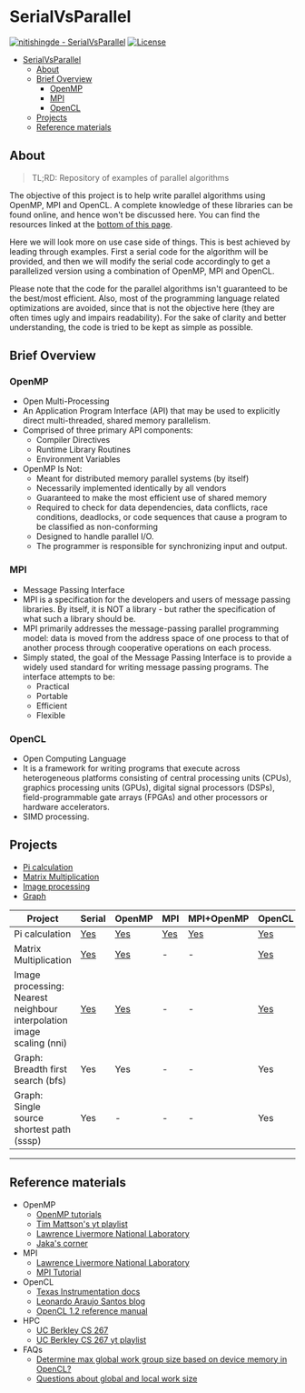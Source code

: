 # SerialVsParallel

[![nitishingde - SerialVsParallel](https://img.shields.io/static/v1?label=nitishingde&message=SerialVsParallel&color=blue&logo=github)](https://github.com/nitishingde/SerialVsParallel)
[![License](https://img.shields.io/badge/License-MIT-blue)](LICENSE.md)

- [SerialVsParallel](#serialvsparallel)
  - [About](#about)
  - [Brief Overview](#brief-overview)
    - [OpenMP](#openmp)
    - [MPI](#mpi)
    - [OpenCL](#opencl)
  - [Projects](#projects)
  - [Reference materials](#reference-materials)

## About

> TL;RD: Repository of examples of parallel algorithms

The objective of this project is to help write parallel algorithms using OpenMP, MPI and OpenCL.
A complete knowledge of these libraries can be found online, and hence won't be discussed here. You can find the resources linked at the [bottom of this page](#reference-materials).

Here we will look more on use case side of things. This is best achieved by leading through examples. First a serial code for the algorithm will be provided, and then we will modify the serial code accordingly to get a parallelized version using a combination of OpenMP, MPI and OpenCL.

Please note that the code for the parallel algorithms isn't guaranteed to be the best/most efficient. Also, most of the programming language related optimizations are avoided, since that is not the objective here (they are often times ugly and impairs readability). For the sake of clarity and better understanding, the code is tried to be kept as simple as possible.

## Brief Overview

### OpenMP

- Open Multi-Processing
- An Application Program Interface (API) that may be used to explicitly direct multi-threaded, shared memory parallelism.
- Comprised of three primary API components:
  - Compiler Directives
  - Runtime Library Routines
  - Environment Variables
- OpenMP Is Not:
  - Meant for distributed memory parallel systems (by itself)
  - Necessarily implemented identically by all vendors
  - Guaranteed to make the most efficient use of shared memory
  - Required to check for data dependencies, data conflicts, race conditions, deadlocks, or code sequences that cause a program to be classified as non-conforming
  - Designed to handle parallel I/O.
  - The programmer is responsible for synchronizing input and output.

### MPI

- Message Passing Interface
- MPI is a specification for the developers and users of message passing libraries. By itself, it is NOT a library - but rather the specification of what such a library should be.
- MPI primarily addresses the message-passing parallel programming model: data is moved from the address space of one process to that of another process through cooperative operations on each process.
- Simply stated, the goal of the Message Passing Interface is to provide a widely used standard for writing message passing programs. The interface attempts to be:
  - Practical
  - Portable
  - Efficient
  - Flexible

### OpenCL

- Open Computing Language
- It is a framework for writing programs that execute across heterogeneous platforms consisting of central processing units (CPUs), graphics processing units (GPUs), digital signal processors (DSPs), field-programmable gate arrays (FPGAs) and other processors or hardware accelerators.
- SIMD processing.


## Projects
- [Pi calculation](docs/Pi.md)
- [Matrix Multiplication](docs/MatrixMultiplication.md)
- [Image processing](docs/ImageProcessing.md)
- [Graph](docs/Graph.md)

Project|Serial|OpenMP|MPI|MPI+OpenMP|OpenCL
-|-|-|-|-|-
Pi calculation|[Yes](docs/Pi.md#serial-implementation)|[Yes](docs/Pi.md#openmp-implementation)|[Yes](docs/Pi.md#mpi-implementation)|[Yes](docs/Pi.md#mpi-openmp-hybrid-implementation)|[Yes](docs/Pi.md#opencl-implementation)
Matrix Multiplication|[Yes](docs/MatrixMultiplication.md#serial-implementation)|[Yes](docs/MatrixMultiplication.md#openmp-implementation)|-|-|[Yes](docs/MatrixMultiplication.md#opencl-implementation)
Image processing: Nearest neighbour interpolation image scaling (nni)|[Yes](docs/ImageProcessing.md#serial-implementation)|[Yes](docs/ImageProcessing.md#openmp-implementation)|-|-|[Yes](docs/ImageProcessing.md#opencl-implementation)
Graph: Breadth first search (bfs)|Yes|Yes|-|-|Yes
Graph: Single source shortest path (sssp)|Yes|-|-|-|Yes

---

## Reference materials

- OpenMP
  - [OpenMP tutorials](https://www.openmp.org/resources/tutorials-articles/)
  - [Tim Mattson's yt playlist](https://www.youtube.com/watch?v=nE-xN4Bf8XI&list=PLLX-Q6B8xqZ8n8bwjGdzBJ25X2utwnoEG)
  - [Lawrence Livermore National Laboratory](https://hpc.llnl.gov/training/tutorials/openmp-tutorial)
  - [Jaka's corner](http://jakascorner.com/blog/)
- MPI
  - [Lawrence Livermore National Laboratory](https://hpc-tutorials.llnl.gov/mpi/)
  - [MPI Tutorial](https://mpitutorial.com/tutorials/)
- OpenCL
  - [Texas Instrumentation docs](http://downloads.ti.com/mctools/esd/docs/opencl/index.html)
  - [Leonardo Araujo Santos blog](https://leonardoaraujosantos.gitbook.io/opencl/)
  - [OpenCL 1.2 reference manual](https://www.khronos.org/registry/OpenCL/sdk/1.2/docs/man/xhtml/)
- HPC
  - [UC Berkley CS 267](https://people.eecs.berkeley.edu/~demmel/cs267_Spr15/)
  - [UC Berkley CS 267 yt playlist](https://www.youtube.com/playlist?list=PLkFD6_40KJIyX8nEjk6oTLWohdVhjjP3X)
- FAQs
  - [Determine max global work group size based on device memory in OpenCL?](https://stackoverflow.com/questions/23017005/determine-max-global-work-group-size-based-on-device-memory-in-opencl)
  - [Questions about global and local work size](https://stackoverflow.com/questions/3957125/questions-about-global-and-local-work-size)
